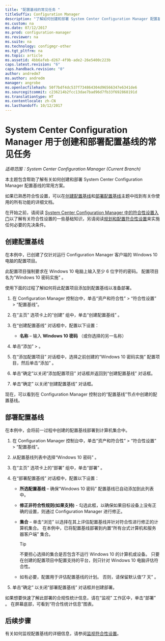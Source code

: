 ```yaml
---
title: "配置基线的常见任务 "
titleSuffix: Configuration Manager
description: "了解如何创建和部署 System Center Configuration Manager 配置基线。"
ms.custom: na
ms.date: 07/12/2017
ms.prod: configuration-manager
ms.reviewer: na
ms.suite: na
ms.technology: configmgr-other
ms.tgt_pltfrm: na
ms.topic: article
ms.assetid: 4bb6afeb-d267-4f9b-ade2-26e5400c223b
caps.latest.revision: "6"
caps.handback.revision: "0"
author: andredm7
ms.author: andredm
manager: angrobe
ms.openlocfilehash: 50f7bdf4dc537f734864304d96566347e6341de6
ms.sourcegitcommit: c236214b2fcc13dae7bad96d7fb33f692868191d
ms.translationtype: HT
ms.contentlocale: zh-CN
ms.lasthandoff: 10/12/2017
---
```

# <a name="common-tasks-for-creating-and-deploying-configuration-baselines-with-system-center-configuration-manager"></a>System Center Configuration Manager 用于创建和部署配置基线的常见任务

*适用范围：System Center Configuration Manager (Current Branch)*

本主题包含帮助了解有关如何创建和部署 System Center Configuration Manager 配置基线的常用方案。  

 如果已熟悉符合性设置，可以在[创建配置基线](../../compliance/deploy-use/create-configuration-baselines.md)和[部署配置基线](../../compliance/deploy-use/deploy-configuration-baselines.md)主题中找到有关你使用的所有功能的详细文档。  

 在开始之前，请阅读 [System Center Configuration Manager 中的符合性设置入门](../../compliance/get-started/get-started-with-compliance-settings.md)以了解有关符合性设置的一些基础知识，另请阅读[规划和配置符合性设置](../../compliance/plan-design/plan-for-and-configure-compliance-settings.md)来实施任何必要的先决条件。  

## <a name="create-a-configuration-baseline"></a>创建配置基线  
 在本例中，已创建了仅针对运行 Configuration Manager 客户端的 Windows 10 电脑的配置项目。  

 此配置项目强制要求在 Windows 10 电脑上输入至少 6 位字符的密码。 配置项目名为“Windows 10 密码实施” 。  

使用下面的过程了解如何将此配置项目添加到配置基线以准备部署。  

1.  在 Configuration Manager 控制台中，单击“资产和符合性” > “符合性设置” > “配置基线”。  

3.  在“主页”  选项卡上的“创建”  组中，单击“创建配置基线” 。  

4.  在“创建配置基线”  对话框中，配置以下设置：  

    -   **名称** – 输入 **Windows 10 密码** （或你选择的另一名称）  

5.  单击“添加”  > 。  

6.  在“添加配置项目”  对话框中，选择之前创建的“Windows 10 密码实施”  配置项目，然后单击“添加” 。  

7.  单击“确定”以关闭“添加配置项目”  对话框并返回到“创建配置基线”  对话框。

8.  单击“确定”  以关闭“创建配置基线”  对话框。  

 现在，可以看到在 Configuration Manager 控制台的“配置基线”节点中创建的配置基线。  

## <a name="deploy-the-configuration-baseline"></a>部署配置基线  
 在本例中，会将前一过程中创建的配置基线部署到计算机集合中。  

1.  在 Configuration Manager 控制台中，单击“资产和符合性” > “符合性设置” > “配置基线”。  

3.  从配置基线列表中选择“Windows 10 密码” 。  

4.  在“主页”  选项卡上的“部署”  组中，单击“部署” 。  

5.  在“部署配置基线”  对话框中，配置以下设置：  

    -   **所选配置基线** – 确保“Windows 10 密码”  配置基线已自动添加到此列表中。  

    -   **修正非符合性规则(如果支持)** - 勾选此框，以确保如果目标设备上没有正确的设置，则通过 Configuration Manager 进行修正。  

    -   **集合** – 单击“浏览”  以选择在其上评估配置基线并针对符合性进行修正的计算机集合。 在本例中，已将配置基线部署到内置“所有台式计算机和服务器客户端”  集合。  

        > [!TIP]  
        >  不要担心选择的集合是否包含不运行 Windows 10 的计算机或设备。 只要在创建的配置项目中配置支持的平台，则只针对 Windows 10 电脑评估符合性。  

    -   如有必要，配置用于评估配置基线的计划。 否则，请保留默认值“7 天” 。  

7.  单击“确定”  以关闭“部署配置基线”  对话框并创建部署。  

 如果想要快速了解此部署的合规性统计信息，请在“监视”  工作区中，单击“部署” 。 在屏幕底部，可看到“符合性统计信息”图表。  

## <a name="next-steps"></a>后续步骤 

有关如何监视配置基线的详细信息，请参阅[监视符合性设置](../../compliance/deploy-use/monitor-compliance-settings.md)。  
